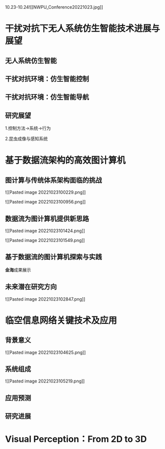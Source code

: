 10.23-10.24![[NWPU_Conference20221023.jpg]]

# 干扰对抗下无人系统仿生智能技术进展与展望
## 无人系统仿生智能
## 干扰对抗环境：仿生智能控制
## 干扰对抗环境：仿生智能导航
## 研究展望
1.控制方法->系统->行为

2.昆虫成像与感知系统

# 基于数据流架构的高效图计算机
## 图计算与传统体系架构面临的挑战
![[Pasted image 20221023100229.png]]

![[Pasted image 20221023100956.png]]

## 数据流为图计算机提供新思路
![[Pasted image 20221023101424.png]]

![[Pasted image 20221023101549.png]]
## 基于数据流的图计算机探索与实践

**金海**成果展示

## 未来潜在研究方向

![[Pasted image 20221023102847.png]]

# 临空信息网络关键技术及应用

## 背景意义
![[Pasted image 20221023104625.png]]

## 系统组成
![[Pasted image 20221023105219.png]]


## 应用预测

## 研究进展

# Visual Perception：From 2D to 3D
